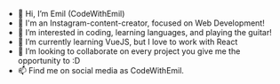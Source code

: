 - 👋 Hi, I’m Emil (CodeWithEmil)
- 🚀 I'm an Instagram-content-creator, focused on Web Development!
- 👀 I’m interested in coding, learning languages, and playing the guitar!
- 🌱 I’m currently learning VueJS, but I love to work with React
- 💞️ I’m looking to collaborate on every project you give me the opportunity to :D
- 📫 Find me on social media as CodeWithEmil.

<!---
CodeWithEmill/CodeWithEmill is a ✨ special ✨ repository because its `README.md` (this file) appears on your GitHub profile.
You can click the Preview link to take a look at your changes.
--->
